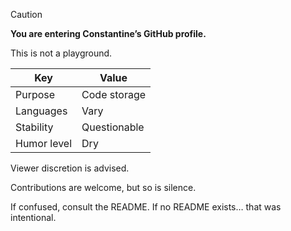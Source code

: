 > [!CAUTION]
> **You are entering Constantine’s GitHub profile.**
>
> This is not a playground.
>
> | Key         | Value        |
> |-------------|--------------|
> | Purpose     | Code storage |
> | Languages   | Vary         |
> | Stability   | Questionable |
> | Humor level | Dry          |
>
> Viewer discretion is advised.
>
> Contributions are welcome, but so is silence.
>
> If confused, consult the README. If no README exists… that was intentional.
